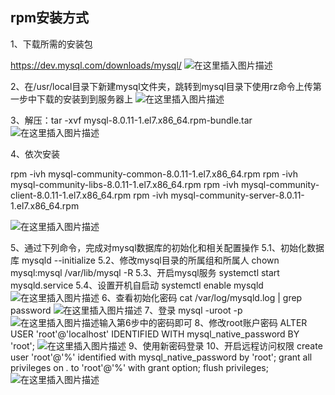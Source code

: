 ﻿## rpm安装方式

1、下载所需的安装包

https://dev.mysql.com/downloads/mysql/
![在这里插入图片描述](https://img-blog.csdnimg.cn/20200727150603437.png?x-oss-process=image/watermark,type_ZmFuZ3poZW5naGVpdGk,shadow_10,text_aHR0cHM6Ly9ibG9nLmNzZG4ubmV0L3FxXzM5NjMzOTcz,size_16,color_FFFFFF,t_70)


2、在/usr/local目录下新建mysql文件夹，跳转到mysql目录下使用rz命令上传第一步中下载的安装到到服务器上
![在这里插入图片描述](https://img-blog.csdnimg.cn/20200727150627651.png)


3、解压：tar -xvf mysql-8.0.11-1.el7.x86_64.rpm-bundle.tar 
![在这里插入图片描述](https://img-blog.csdnimg.cn/202007271506391.png?x-oss-process=image/watermark,type_ZmFuZ3poZW5naGVpdGk,shadow_10,text_aHR0cHM6Ly9ibG9nLmNzZG4ubmV0L3FxXzM5NjMzOTcz,size_16,color_FFFFFF,t_70)


4、依次安装

rpm -ivh mysql-community-common-8.0.11-1.el7.x86_64.rpm 
rpm -ivh mysql-community-libs-8.0.11-1.el7.x86_64.rpm 
rpm -ivh mysql-community-client-8.0.11-1.el7.x86_64.rpm
rpm -ivh mysql-community-server-8.0.11-1.el7.x86_64.rpm

![在这里插入图片描述](https://img-blog.csdnimg.cn/20200727150746665.png?x-oss-process=image/watermark,type_ZmFuZ3poZW5naGVpdGk,shadow_10,text_aHR0cHM6Ly9ibG9nLmNzZG4ubmV0L3FxXzM5NjMzOTcz,size_16,color_FFFFFF,t_70)


5、通过下列命令，完成对mysql数据库的初始化和相关配置操作
5.1、初始化数据库
mysqld --initialize
5.2、修改mysql目录的所属组和所属人
chown mysql:mysql /var/lib/mysql -R
5.3、开启mysql服务
systemctl start mysqld.service
5.4、设置开机自启动
systemctl enable mysqld
![在这里插入图片描述](https://img-blog.csdnimg.cn/20200727150848894.png)
6、查看初始化密码
cat /var/log/mysqld.log | grep password
![在这里插入图片描述](https://img-blog.csdnimg.cn/20200727151006892.png)
7、登录
	mysql -uroot -p
	![在这里插入图片描述](https://img-blog.csdnimg.cn/20200728105727424.png?x-oss-process=image/watermark,type_ZmFuZ3poZW5naGVpdGk,shadow_10,text_aHR0cHM6Ly9ibG9nLmNzZG4ubmV0L3FxXzM5NjMzOTcz,size_16,color_FFFFFF,t_70)输入第6步中的密码即可
8、修改root账户密码
ALTER USER 'root'@'localhost' IDENTIFIED WITH mysql_native_password BY 'root';
![在这里插入图片描述](https://img-blog.csdnimg.cn/20200728105956655.png)
9、使用新密码登录
10、开启远程访问权限
create user 'root'@'%' identified with mysql_native_password by 'root';
grant all privileges on *.* to 'root'@'%' with grant option;
flush privileges;
![在这里插入图片描述](https://img-blog.csdnimg.cn/20200728110024199.png?x-oss-process=image/watermark,type_ZmFuZ3poZW5naGVpdGk,shadow_10,text_aHR0cHM6Ly9ibG9nLmNzZG4ubmV0L3FxXzM5NjMzOTcz,size_16,color_FFFFFF,t_70)

